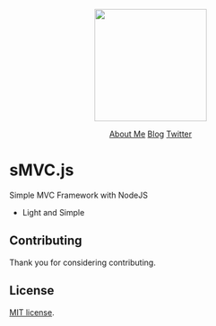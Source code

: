 
<p align="center"><img style="height:200px;width:200px;" src="https://upload.wikimedia.org/wikipedia/commons/thumb/d/d9/Node.js_logo.svg/1200px-Node.js_logo.svg.png"></p>

<p align="center">
    <a target="_blank" href="https://aldolemos.com">About Me</a>
    <a href="https://algoaddicted.blogspot.com">Blog</a>
    <a href="https://twitter.com/ar_lemos">Twitter</a>
</p>

# sMVC.js
Simple MVC Framework with NodeJS

- Light and Simple

## Contributing

Thank you for considering contributing.

## License
[MIT license](http://opensource.org/licenses/MIT).

